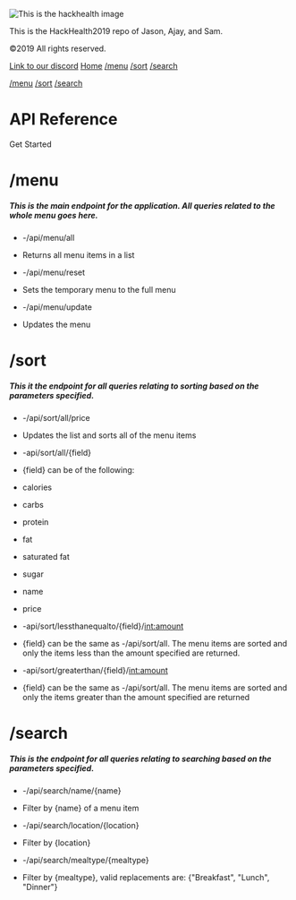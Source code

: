 ![This is the hackhealth image](http://hackhealth.umd.edu/wp-content/uploads/2014/07/hh-horizontal.fw_.png)

This is the HackHealth2019 repo of Jason, Ajay, and Sam.

&copy;2019 All rights reserved.

[Link to our discord](https://discordapp.com/channels/551848028936339476/551848028936339478) 
[](javascript:void(0); "Toggle Navigation Menu")[Home](#) [/menu](#menu) [/sort](#sort) [/search](#search)

[/menu](#menu) [/sort](#sort) [/search](#search)

API Reference
=============

[](#menu)Get Started

/menu
=====

##### This is the main endpoint for the application. All queries related to the whole menu goes here.

*   \-/api/menu/all

*   Returns all menu items in a list

*   \-/api/menu/reset

*   Sets the temporary menu to the full menu

*   \-/api/menu/update

*   Updates the menu

/sort
=====

##### This it the endpoint for all queries relating to sorting based on the parameters specified.

*   \-/api/sort/all/price

*   Updates the list and sorts all of the menu items

*   \-api/sort/all/{field}

*   {field} can be of the following:

*   calories
*   carbs
*   protein
*   fat
*   saturated fat
*   sugar
*   name
*   price

*   \-api/sort/lessthanequalto/{field}/<int:amount>

*   {field} can be the same as -/api/sort/all. The menu items are sorted and only the items less than the amount specified are returned.

*   \-api/sort/greaterthan/{field}/<int:amount>

*   {field} can be the same as -/api/sort/all. The menu items are sorted and only the items greater than the amount specified are returned

/search
=======

##### This is the endpoint for all queries relating to searching based on the parameters specified.

*   \-/api/search/name/{name}

*   Filter by {name} of a menu item

*   \-/api/search/location/{location}

*   Filter by {location}

*   \-/api/search/mealtype/{mealtype}

*   Filter by {mealtype}, valid replacements are: {"Breakfast", "Lunch", "Dinner"}
